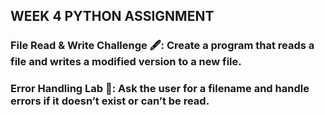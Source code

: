 ## WEEK 4 PYTHON ASSIGNMENT
### File Read & Write Challenge 🖋️: Create a program that reads a file and writes a modified version to a new file.
### Error Handling Lab 🧪: Ask the user for a filename and handle errors if it doesn’t exist or can’t be read.
